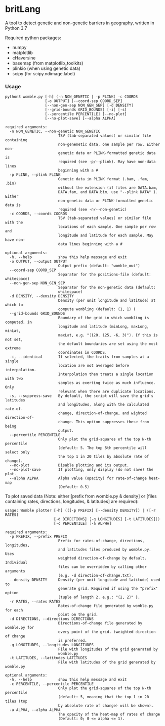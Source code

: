 # britLang
A tool to detect genetic and non-genetic barriers in geography, written in Python 3.7

Required python packages:
  * numpy 
  * matplotlib
  * cHaversine
  * basemap  (from matplotlib_toolkits)
  * plinkio  (when using genetic data)
  * scipy (for scipy.ndimage.label)

### Usage
    python3 womble.py [-h] (-n NON_GENETIC | -p PLINK) -c COORDS
                      [-o OUTPUT] [--coord-sep COORD_SEP]
                      [--non-gen-sep NON_GEN_SEP] [-d DENSITY]
                      [--grid-bounds GRID_BOUNDS] [-i] [-s]
                      [--percentile PERCENTILE] [--no-plot]
                      [--no-plot-save] [--alpha ALPHA]

    required arguments:
      -n NON_GENETIC, --non-genetic NON_GENETIC
                            TSV (tab-separated values) or similar file containing
                            non-genenetic data, one sample per row. Either non-
                            genetic data or PLINK-formatted genetic data is
                            required (see -p/--plink). May have non-data lines
                            beginning with a #
      -p PLINK, --plink PLINK
                            Genetic data in PLINK format (.bam, .fam, .bim)
                            without the extension (if files are DATA.bam,
                            DATA.fam, and DATA.bim, use "--plink DATA" ). Either
                            non-genetic data or PLINK-formatted genetic data is
                            required (see -n/--non-genetic)
      -c COORDS, --coords COORDS
                            TSV (tab-separated values) or similar file with the
                            locations of each sample. One sample per row and
                            longitude and latitude for each sample. May have non-
                            data lines beginning with a #

    optional arguments:
      -h, --help            show this help message and exit
      -o OUTPUT, --output OUTPUT
                            Output prefix (default: "womble_out")
      --coord-sep COORD_SEP
                            Separator for the positions-file (default: whitespace)
      --non-gen-sep NON_GEN_SEP
                            Separator for the non-genetic data (default:
                            whitespace)
      -d DENSITY, --density DENSITY
                            Density (per unit longitude and latitude) at which to
                            compute wombling (default: (1, 1) )
      --grid-bounds GRID_BOUNDS
                            Boundary of the grid in which wombling is computed, in
                            longitude and latitude (minLong, maxLong, minLat,
                            maxLat, e.g. "(120, 125, -6, 3)"). If this is not set,
                            the default boundaries are set using the most extreme
                            coordinates in COORDS.
      -i, --identical       If selected, the traits from samples at a single
                            location are not averaged before interpolation.
                            Interpolation then treats a single location with two
                            samples as exerting twice as much influence. Only
                            relevant when there are duplicate locations.
      -s, --suppress-save   By default, the script will save the grid's latitudes
                            and longitudes, along with the calculated rate-of-
                            change, direction-of-change, and wighted direction-of-
                            change. This option suppresses these from being
                            output.
      --percentile PERCENTILE
                            Only plot the grid-squares of the top N-th percentile
                            (default: 5. The top 5th percentile will select only
                            the top 1 in 20 tiles by absolute rate of change).
      --no-plot             Disable plotting and its output.
      --no-plot-save        If plotting, only display (do not save) the plot.
      --alpha ALPHA         Alpha value (opacity) for rate-of-change heat-map
                            (Default: 0.5)

To plot saved data (Note: either [prefix from womble.py & density] or [files containing rates, directions, longitudes, & latitudes] are required):

    usage: Womble plotter [-h] (([-p PREFIX] [--density DENSITY]) | ([-r RATES]
                          [-d DIRECTIONS] [-g LONGITUDES] [-t LATITUDES]))
                          [-c PERCENTILE] [-a ALPHA]
    
    required arguments: 
      -p PREFIX, --prefix PREFIX
                            Prefix for rates-of-change, directions, longitudes,
                            and latitudes files produced by womble.py. Uses
                            weighted direction-of-change by default. Individual
                            files can be overridden by calling other arguments
                            (e.g. -d direction-of-change.txt).
      --density DENSITY     Density (per unit longitude and latitude) used to
                            generate grid. Required if using the "prefix" option
                            (tuple of length 2, e.g.: "(2, 2)" ).
      -r RATES, --rates RATES
                            Rates-of-change file generated by womble.py for each
                            point on the grid.
      -d DIRECTIONS, --directions DIRECTIONS
                            Directions-of-change file generated by womble.py for
                            every point of the grid. (weighted direction of change
                            is preferred.
      -g LONGITUDES, --longitudes LONGITUDES
                            File with longitudes of the grid generated by
                            womble.py
      -t LATITUDES, --latitudes LATITUDES
                            File with latitudes of the grid generated by womble.py

    optional arguments:
      -h, --help            show this help message and exit
      -c PERCENTILE, --percentile PERCENTILE
                            Only plot the grid-squares of the top N-th percentile
                            (default: 5, meaning that the top 1 in 20 tiles (top
                            by absolute rate of change) will be shown).
      -a ALPHA, --alpha ALPHA
                            The opacity of the heat-map of rates of change
                            (Default: 0; 0 <= alpha <= 1).
    
